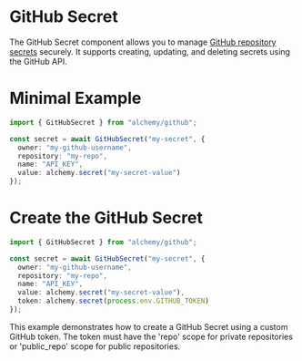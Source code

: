 # GitHub Secret

The GitHub Secret component allows you to manage [GitHub repository secrets](https://docs.github.com/en/actions/security-guides/encrypted-secrets) securely. It supports creating, updating, and deleting secrets using the GitHub API.

# Minimal Example

```ts
import { GitHubSecret } from "alchemy/github";

const secret = await GitHubSecret("my-secret", {
  owner: "my-github-username",
  repository: "my-repo",
  name: "API_KEY",
  value: alchemy.secret("my-secret-value")
});
```

# Create the GitHub Secret

```ts
import { GitHubSecret } from "alchemy/github";

const secret = await GitHubSecret("my-secret", {
  owner: "my-github-username",
  repository: "my-repo",
  name: "API_KEY",
  value: alchemy.secret("my-secret-value"),
  token: alchemy.secret(process.env.GITHUB_TOKEN)
});
```

This example demonstrates how to create a GitHub Secret using a custom GitHub token. The token must have the 'repo' scope for private repositories or 'public_repo' scope for public repositories.